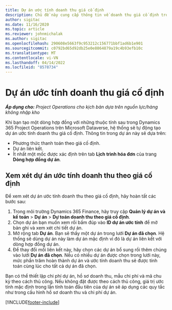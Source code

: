 ```yaml
---
title: Dự án ước tính doanh thu giá cố định
description: Chủ đề này cung cấp thông tin về doanh thu giá cố định trong dự án.
author: sigitac
ms.date: 11/16/2020
ms.topic: article
ms.reviewer: johnmichalak
ms.author: sigitac
ms.openlocfilehash: 290608e5663f9c953212c156771bbf1ad6b1e901
ms.sourcegitcommit: c0792bd65d92db25e0e8864879a19c4b93efb10c
ms.translationtype: MT
ms.contentlocale: vi-VN
ms.lasthandoff: 04/14/2022
ms.locfileid: "8578734"
---
```

# <a name="fixed-price-revenue-estimate-projects"></a>Dự án ước tính doanh thu giá cố định 

_**Áp dụng cho:** Project Operations cho kịch bản dựa trên nguồn lực/hàng không nhập kho_

Khi bạn tạo một dòng hợp đồng với những thuộc tính sau trong Dynamics 365 Project Operations trên Microsoft Dataverse, hệ thống sẽ tự động tạo dự án ước tính doanh thu giá cố định. Thông tin trong dự án này sẽ dựa trên:

  - Phương thức thanh toán theo giá cố định.
  - Dự án liên kết.
  - Ít nhất một mốc được xác định trên tab **Lịch trình hóa đơn** của trang **Dòng hợp đồng dự án**.

## <a name="review-fixed-price-revenue-estimates-projects"></a>Xem xét dự án ước tính doanh thu theo giá cố định
Để xem xét dự án ước tính doanh thu theo giá cố định, hãy hoàn tất các bước sau:

1. Trong môi trường Dynamics 365 Finance, hãy truy cập **Quản lý dự án và kế toán** > **Dự án** > **Dự toán doanh thu theo giá cố định**.
2. Chọn dự án bạn muốn xem rồi bấm đúp vào **ID dự án ước tính** để mở bản ghi và xem xét chi tiết dự án.
3. Mở rộng tab **Dự án**. Bạn sẽ thấy một dự án trong lưới **Dự án đã chọn**. Hệ thống sẽ dùng dự án này làm dự án mặc định vì đó là dự án liên kết với dòng hợp đồng dự án. 
4. Để thay đổi mối liên kết này, hãy chọn các dự án bổ sung rồi thêm chúng vào lưới **Dự án đã chọn**. Nếu có nhiều dự án được chọn trong lưới này, mức phần trăm hoàn thành dự án và ước tính doanh thu sẽ được tính toán cùng lúc cho tất cả dự án đã chọn.

  Bạn có thể thiết lập chi phí dự án, hồ sơ doanh thu, mẫu chi phí và mã chu kỳ theo cách thủ công. Nếu không đặt được theo cách thủ công, giá trị ước tính mặc định trong lần tính toán đầu tiên của dự án sẽ áp dụng các quy tắc như trong cấu hình hồ sơ doanh thu và chi phí dự án.



[!INCLUDE[footer-include](../includes/footer-banner.md)]